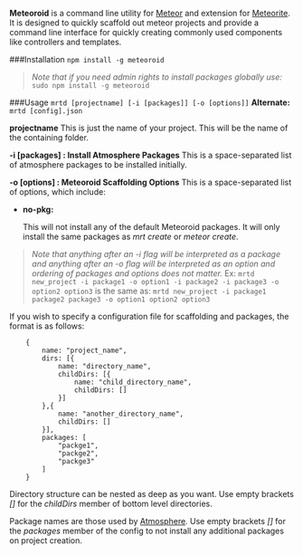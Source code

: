 **Meteoroid** is a command line utility for [Meteor](https://www.meteor.com) and extension for [Meteorite](https://github.com/oortcloud/meteorite).
It is designed to quickly scaffold out meteor projects and provide a command line interface for quickly creating commonly used components like controllers and templates.

###Installation
```npm install -g meteoroid```

> _Note that if you need admin rights to install packages globally use:_
> ```sudo npm install -g meteoroid```

###Usage
```mrtd [projectname] [-i [packages]] [-o [options]]```
**Alternate:**
```mrtd [config].json```

**projectname**
This is just the name of your project. This will be the name of the containing folder.

**-i [packages] : Install Atmosphere Packages**
This is a space-separated list of atmosphere packages to be installed initially.

**-o [options] : Meteoroid Scaffolding Options**
This is a space-separated list of options, which include:
+ **no-pkg:**

	This will not install any of the default Meteoroid packages. It will only install the same packages as _mrt create_ or _meteor create_.

> _Note that anything after an -i flag will be interpreted as a package and anything after an -o flag will be interpreted as an option and ordering of packages and options does not matter._
> Ex: ```mrtd new_project -i package1 -o option1 -i package2 -i package3 -o option2 option3```
> is the same as: ```mrtd new_project -i package1 package2 package3 -o option1 option2 option3```

If you wish to specify a configuration file for scaffolding and packages, the format is as follows:
```
	{
		name: "project_name",
		dirs: [{
			name: "directory_name",
			childDirs: [{
				name: "child_directory_name",
				childDirs: []
			}]
		},{
			name: "another_directory_name",
			childDirs: []
		}],
		packages: [
			"packge1",
			"packge2",
			"packge3"
		]
	}

```
Directory structure can be nested as deep as you want. Use empty brackets _[]_ for the _childDirs_ member of bottom level directories.

Package names are those used by [Atmosphere](https://www.atmospherejs.com). Use empty brackets _[]_ for the _packages_ member of the config to not install any additional packages on project creation.


